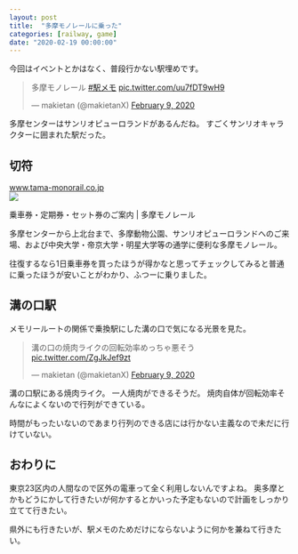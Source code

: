 ```yaml
---
layout: post
title:  "多摩モノレールに乗った"
categories: [railway, game]
date: "2020-02-19 00:00:00"
---
```


今回はイベントとかはなく、普段行かない駅埋めです。

<blockquote class="twitter-tweet tw-align-center"><p lang="ja" dir="ltr">多摩モノレール <a href="https://twitter.com/hashtag/%E9%A7%85%E3%83%A1%E3%83%A2?src=hash&amp;ref_src=twsrc%5Etfw">#駅メモ</a> <a href="https://t.co/uu7fDT9wH9">pic.twitter.com/uu7fDT9wH9</a></p>&mdash; makietan (@makietanX) <a href="https://twitter.com/makietanX/status/1226522294853390336?ref_src=twsrc%5Etfw">February 9, 2020</a></blockquote> <script async src="https://platform.twitter.com/widgets.js" charset="utf-8"></script>

多摩センターはサンリオピューロランドがあるんだね。
すごくサンリオキャラクターに囲まれた駅だった。

## 切符


<div class="card">
  <a href="https://www.tama-monorail.co.jp/monorail/ticket/index.html"></a>
  <div class="card__header">
    <a href="https://www.tama-monorail.co.jp/monorail/ticket/index.html">www.tama-monorail.co.jp</a>
  </div>
  <div class="card__image">
    <img src="image">
  </div>
  <div class="card__title">
    <p>乗車券・定期券・セット券のご案内 | 多摩モノレール</p>
  </div>
  <div class="card__description">
    <p>多摩センターから上北台まで、多摩動物公園、サンリオピューロランドへのご来場、および中央大学・帝京大学・明星大学等の通学に便利な多摩モノレール。</p>
  </div>
</div>


往復するなら1日乗車券を買ったほうが得かなと思ってチェックしてみると普通に乗ったほうが安いことがわかり、ふつーに乗りました。

## 溝の口駅

メモリールートの関係で乗換駅にした溝の口で気になる光景を見た。

<blockquote class="twitter-tweet tw-align-center"><p lang="ja" dir="ltr">溝の口の焼肉ライクの回転効率めっちゃ悪そう <a href="https://t.co/ZgJkJef9zt">pic.twitter.com/ZgJkJef9zt</a></p>&mdash; makietan (@makietanX) <a href="https://twitter.com/makietanX/status/1226461009226846209?ref_src=twsrc%5Etfw">February 9, 2020</a></blockquote> <script async src="https://platform.twitter.com/widgets.js" charset="utf-8"></script>

溝の口駅にある焼肉ライク。
一人焼肉ができるそうだ。
焼肉自体が回転効率そんなによくないので行列ができている。
<!-- 人気があるようにみせかけることができるので面白い商売だ。 -->

時間がもったいないのであまり行列のできる店には行かない主義なので未だに行けていない。

## おわりに

東京23区内の人間なので区外の電車って全く利用しないんですよね。
奥多摩とかもどうにかして行きたいが何かするとかいった予定もないので計画をしっかり立てて行きたい。

県外にも行きたいが、駅メモのためだけにならないように何かを兼ねて行きたい。
